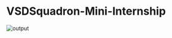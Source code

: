 # VSDSquadron-Mini-Internship
![output](https://github.com/ANUSRI-GS/VSDSquadron-Mini-Internship/assets/160397977/880a637e-18a7-4099-abf3-949fea9ed37b)
